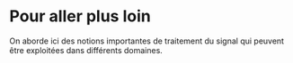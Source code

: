 # <i class="fas fa-book fa-fw"></i> Pour aller plus loin

On aborde ici des notions importantes de traitement du signal qui peuvent être exploitées dans différents domaines.

